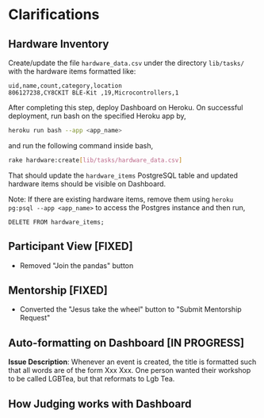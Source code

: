 # Clarifications #

## Hardware Inventory ##

Create/update the file `hardware_data.csv` under the directory `lib/tasks/` with the hardware items formatted like:

```csv
uid,name,count,category,location
806127238,CY8CKIT BLE-Kit ,19,Microcontrollers,1
```

After completing this step, deploy Dashboard on Heroku. On successful deployment, run bash on the specified Heroku app by,

```zsh
heroku run bash --app <app_name>
```

and run the following command inside bash,

```bash
rake hardware:create[lib/tasks/hardware_data.csv]
```

That should update the `hardware_items` PostgreSQL table and updated hardware items should be visible on Dashboard.

Note: If there are existing hardware items, remove them using `heroku pg:psql --app <app_name>` to access the Postgres instance and then run,

```psql
DELETE FROM hardware_items;
```

## Participant View [FIXED] ##

- Removed "Join the pandas" button

## Mentorship [FIXED] ##

- Converted the "Jesus take the wheel" button to "Submit Mentorship Request"

## Auto-formatting on Dashboard [IN PROGRESS] ##

**Issue Description**: Whenever an event is created, the title is formatted such that all words are of the form Xxx Xxx. One person wanted their workshop to be called LGBTea, but that reformats to Lgb Tea.

## How Judging works with Dashboard ##
